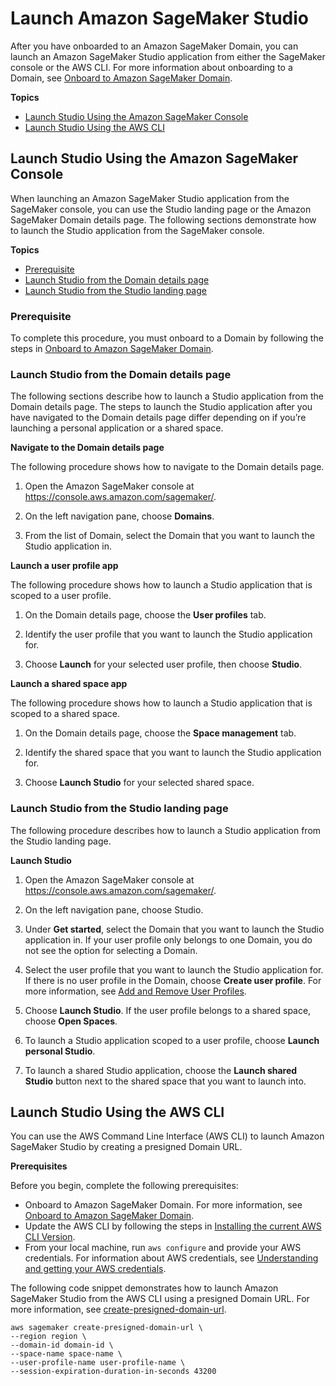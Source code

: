 # Launch Amazon SageMaker Studio<a name="studio-launch"></a>

After you have onboarded to an Amazon SageMaker Domain, you can launch an Amazon SageMaker Studio application from either the SageMaker console or the AWS CLI\. For more information about onboarding to a Domain, see [Onboard to Amazon SageMaker Domain](gs-studio-onboard.md)\.

**Topics**
+ [Launch Studio Using the Amazon SageMaker Console](#studio-launch-console)
+ [Launch Studio Using the AWS CLI](#studio-launch-cli)

## Launch Studio Using the Amazon SageMaker Console<a name="studio-launch-console"></a>

When launching an Amazon SageMaker Studio application from the SageMaker console, you can use the Studio landing page or the Amazon SageMaker Domain details page\. The following sections demonstrate how to launch the Studio application from the SageMaker console\.

**Topics**
+ [Prerequisite](#studio-launch-console-prerequisites)
+ [Launch Studio from the Domain details page](#studio-launch-console-domain)
+ [Launch Studio from the Studio landing page](#studio-launch-console-domain)

### Prerequisite<a name="studio-launch-console-prerequisites"></a>

 To complete this procedure, you must onboard to a Domain by following the steps in [Onboard to Amazon SageMaker Domain](https://docs.aws.amazon.com/sagemaker/latest/dg/gs-studio-onboard.html)\. 

### Launch Studio from the Domain details page<a name="studio-launch-console-domain"></a>

The following sections describe how to launch a Studio application from the Domain details page\. The steps to launch the Studio application after you have navigated to the Domain details page differ depending on if you’re launching a personal application or a shared space\. 

 **Navigate to the Domain details page** 

 The following procedure shows how to navigate to the Domain details page\. 

1. Open the Amazon SageMaker console at [https://console\.aws\.amazon\.com/sagemaker/](https://console.aws.amazon.com/sagemaker/)\.

1.  On the left navigation pane, choose **Domains**\. 

1. From the list of Domain, select the Domain that you want to launch the Studio application in\.

 **Launch a user profile app** 

 The following procedure shows how to launch a Studio application that is scoped to a user profile\. 

1.  On the Domain details page, choose the **User profiles** tab\. 

1.  Identify the user profile that you want to launch the Studio application for\. 

1.  Choose **Launch** for your selected user profile, then choose **Studio**\. 

 **Launch a shared space app** 

 The following procedure shows how to launch a Studio application that is scoped to a shared space\. 

1.  On the Domain details page, choose the **Space management** tab\. 

1.  Identify the shared space that you want to launch the Studio application for\. 

1.  Choose **Launch Studio** for your selected shared space\. 

### Launch Studio from the Studio landing page<a name="studio-launch-console-domain"></a>

 The following procedure describes how to launch a Studio application from the Studio landing page\. 

 **Launch Studio** 

1. Open the Amazon SageMaker console at [https://console\.aws\.amazon\.com/sagemaker/](https://console.aws.amazon.com/sagemaker/)\.

1. On the left navigation pane, choose Studio\.

1.  Under **Get started**, select the Domain that you want to launch the Studio application in\. If your user profile only belongs to one Domain, you do not see the option for selecting a Domain\.

1.  Select the user profile that you want to launch the Studio application for\. If there is no user profile in the Domain, choose **Create user profile**\. For more information, see [Add and Remove User Profiles](domain-user-profile-add-remove.md)\.

1.  Choose **Launch Studio**\. If the user profile belongs to a shared space, choose **Open Spaces**\. 

1.  To launch a Studio application scoped to a user profile, choose **Launch personal Studio**\. 

1.  To launch a shared Studio application, choose the **Launch shared Studio** button next to the shared space that you want to launch into\. 

## Launch Studio Using the AWS CLI<a name="studio-launch-cli"></a>

You can use the AWS Command Line Interface \(AWS CLI\) to launch Amazon SageMaker Studio by creating a presigned Domain URL\.

 **Prerequisites** 

 Before you begin, complete the following prerequisites: 
+  Onboard to Amazon SageMaker Domain\. For more information, see [Onboard to Amazon SageMaker Domain](https://docs.aws.amazon.com/sagemaker/latest/dg/gs-studio-onboard.html)\. 
+  Update the AWS CLI by following the steps in [Installing the current AWS CLI Version](https://docs.aws.amazon.com/cli/latest/userguide/install-cliv1.html#install-tool-bundled)\. 
+  From your local machine, run `aws configure` and provide your AWS credentials\. For information about AWS credentials, see [Understanding and getting your AWS credentials](https://docs.aws.amazon.com/general/latest/gr/aws-sec-cred-types.html)\. 

The following code snippet demonstrates how to launch Amazon SageMaker Studio from the AWS CLI using a presigned Domain URL\. For more information, see [create\-presigned\-domain\-url](https://awscli.amazonaws.com/v2/documentation/api/latest/reference/sagemaker/create-presigned-domain-url.html)\.

```
aws sagemaker create-presigned-domain-url \
--region region \
--domain-id domain-id \
--space-name space-name \
--user-profile-name user-profile-name \
--session-expiration-duration-in-seconds 43200
```
